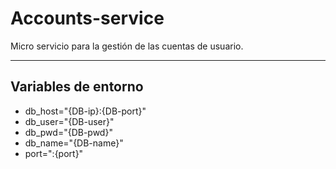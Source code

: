 # Accounts-service
Micro servicio para la gestión de las cuentas de usuario.

---
## Variables de entorno
* db_host="{DB-ip}:{DB-port}"
* db_user="{DB-user}"
* db_pwd="{DB-pwd}"
* db_name="{DB-name}"
* port=":{port}"
